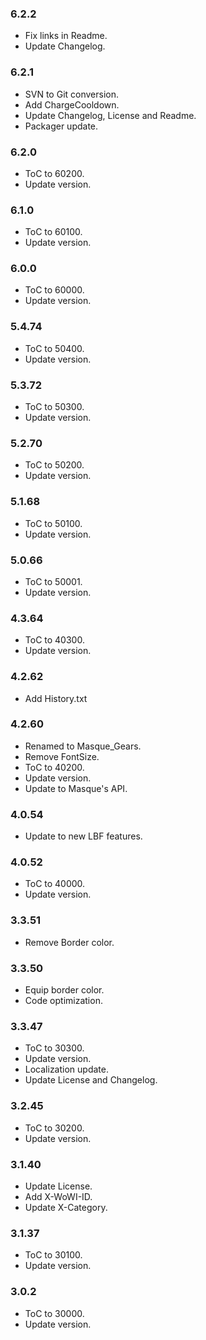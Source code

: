### 6.2.2 ###

- Fix links in Readme.
- Update Changelog.

### 6.2.1 ###

- SVN to Git conversion.
- Add ChargeCooldown.
- Update Changelog, License and Readme.
- Packager update.

### 6.2.0 ###

- ToC to 60200.
- Update version.

### 6.1.0 ###

- ToC to 60100.
- Update version.

### 6.0.0 ###

- ToC to 60000.
- Update version.

### 5.4.74 ###

- ToC to 50400.
- Update version.

### 5.3.72 ###

- ToC to 50300.
- Update version.

### 5.2.70 ###

- ToC to 50200.
- Update version.

### 5.1.68 ###

- ToC to 50100.
- Update version.

### 5.0.66 ###

- ToC to 50001.
- Update version.

### 4.3.64 ###

- ToC to 40300.
- Update version.

### 4.2.62 ###

- Add History.txt

### 4.2.60 ###

- Renamed to Masque_Gears.
- Remove FontSize.
- ToC to 40200.
- Update version.
- Update to Masque's API.

### 4.0.54 ###

- Update to new LBF features.

### 4.0.52 ###

- ToC to 40000.
- Update version.

### 3.3.51 ###

- Remove Border color.

### 3.3.50 ###

- Equip border color.
- Code optimization.

### 3.3.47 ###

- ToC to 30300.
- Update version.
- Localization update.
- Update License and Changelog.

### 3.2.45 ###

- ToC to 30200.
- Update version.

### 3.1.40 ###

- Update License.
- Add X-WoWI-ID.
- Update X-Category.

### 3.1.37 ###

- ToC to 30100.
- Update version.

### 3.0.2 ###

- ToC to 30000.
- Update version.
